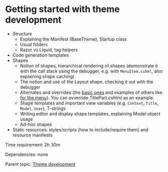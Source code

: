 # Getting started with theme development

- Structure
  - Explaining the Manifest (BaseTheme), Startup class
  - Usual folders
  - Razor vs Liquid, tag helpers
- Code generation templates
- Shapes
  - Notion of shapes, hierarchical rendering of shapes (demonstrate it with the call stack using the debugger, e.g. with `MenuItem.cshml`, also explaining shape caching)
  - The notion and use of the Layout shape, checking it out with the debugger
  - Alternates and overrides (the [basic ones](https://docs.orchardcore.net/en/dev/docs/reference/modules/Templates/#available-templates) and examples of others like [for the menu](https://docs.orchardcore.net/en/dev/docs/reference/modules/Menu/#menu-alternates)). You can ovverride TitlePart.cshtml as an example.
  - Shape templates and important view variables (e.g. `Context`, `Title`, `Model`, `User`), T-strings
  - Writing editor and display shape templates, explaining Model object usage
  - Ad-hoc shapes
- Static resources: styles/scripts (how to include/require them) and resource manifests

Time requirement: 2h 30m

Dependencies: none

Parent topic: [Theme development](./)

